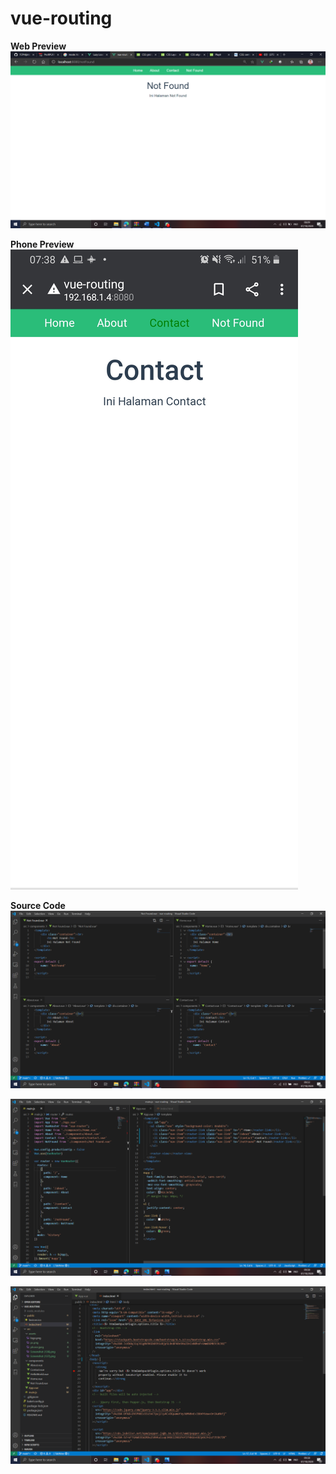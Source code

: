 # vue-routing

**Web Preview**
![](src/assets/pc.png)

**Phone Preview**
![](./src/assets/phone.jpeg)

**Source Code**
![](src/assets/Screenshot(136).png)

![](src/assets/Screenshot(138).png)

![](src/assets/Screenshot(139).png)